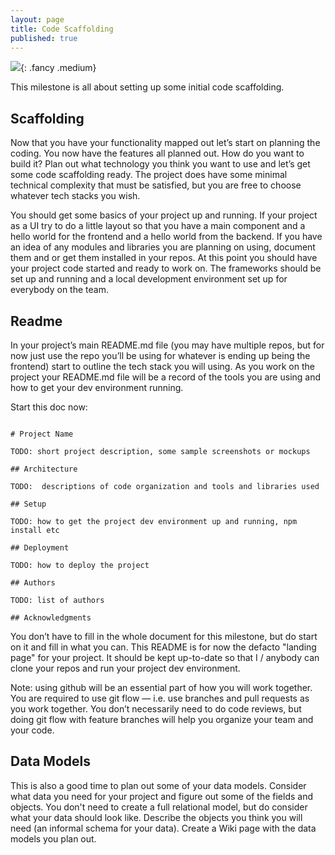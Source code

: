 ```yaml
---
layout: page
title: Code Scaffolding
published: true
---
```



![](http://i.giphy.com/GWbMbUysgsIda.gif){: .fancy .medium}

This milestone is all about setting up some initial code scaffolding.

## Scaffolding

Now that you have your functionality mapped out let’s start on planning the coding. You now have the features all planned out. How do you want to build it? Plan out what technology you think you want to use and let’s get some code scaffolding ready. The project does have some minimal technical complexity that must be satisfied, but you are free to choose whatever tech stacks you wish.

You should get some basics of your project up and running. If your project as a UI try to do a little layout so that you have a main component and a hello world for the frontend and a hello world from the backend. If you have an idea of any modules and libraries you are planning on using, document them and or get them installed in your repos. At this point you should have your project code started and ready to work on. The frameworks should be set up and running and a local development environment set up for everybody on the team.

## Readme

In your project’s main README.md file (you may have multiple repos, but for now just use the repo you’ll be using for whatever is ending up being the frontend) start to outline the tech stack you will using. As you work on the project your README.md file will be a record of the tools you are using and how to get your dev environment running.

Start this doc now:
```

# Project Name

TODO: short project description, some sample screenshots or mockups

## Architecture

TODO:  descriptions of code organization and tools and libraries used

## Setup

TODO: how to get the project dev environment up and running, npm install etc

## Deployment

TODO: how to deploy the project

## Authors

TODO: list of authors

## Acknowledgments
```

You don’t have to fill in the whole document for this milestone, but do start on it and fill in what you can. This README is for now the defacto "landing page" for your project. It should be kept up-to-date so that I / anybody can clone your repos and run your project dev environment.

Note: using github will be an essential part of how you will work together.  You are required to use git flow — i.e. use branches and pull requests as you work together. You don’t necessarily need to do code reviews, but doing git flow with feature branches will help you organize your team and your code.

## Data Models

This is also a good time to plan out some of your data models. Consider what data you need for your project and figure out some of the fields and objects. You don't need to create a full relational model, but do consider what your data should look like. Describe the objects you think you will need (an informal schema for your data). Create a Wiki page with the data models you plan out.

